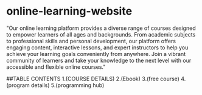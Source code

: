 # online-learning-website

"Our online learning platform provides a diverse range of courses designed to empower learners of all ages and backgrounds. From academic subjects to professional skills and personal development, our platform offers engaging content, interactive lessons, and expert instructors to help you achieve your learning goals conveniently from anywhere. Join a vibrant community of learners and take your knowledge to the next level with our accessible and flexible online courses."


##TABLE CONTENTS
1.(COURSE DETAILS)
2.(Ebook)
3.(free course)
4.(program details)
5.(programming hub)
